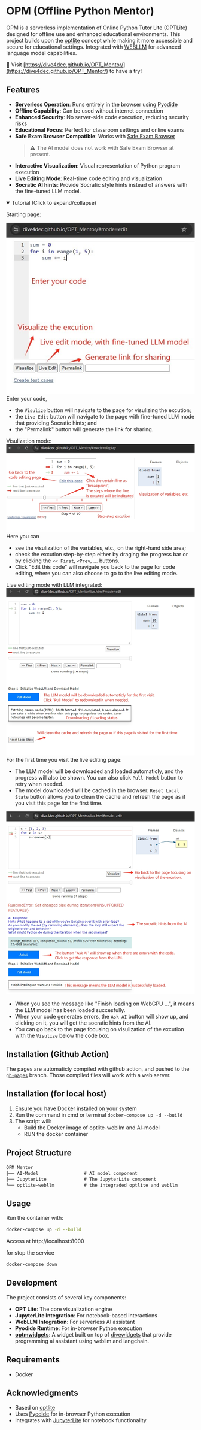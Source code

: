 # OPM (Offline Python Mentor)

OPM is a serverless implementation of Online Python Tutor Lite (OPTLite) designed for offline use and enhanced educational environments. This project builds upon the [optlite](https://github.com/dive4dec/optlite) concept while making it more accessible and secure for educational settings. Integrated with [WEBLLM](https://github.com/mlc-ai/web-llm) for advanced language model capabilities.

📌 Visit [https://dive4dec.github.io/OPT_Mentor/](https://dive4dec.github.io/OPT_Mentor/) to have a try!


## Features

- **Serverless Operation**: Runs entirely in the browser using [Pyodide](https://pyodide.org)
- **Offline Capability**: Can be used without internet connection
- **Enhanced Security**: No server-side code execution, reducing security risks
- **Educational Focus**: Perfect for classroom settings and online exams
- **Safe Exam Browser Compatible**: Works with [Safe Exam Browser](https://safeexambrowser.org/) 
  > ⚠️ The AI model does not work with Safe Exam Browser at present.
- **Interactive Visualization**: Visual representation of Python program execution
- **Live Editing Mode**: Real-time code editing and visualization
- **Socratic AI hints**: Provide Socratic style hints instead of answers with the fine-tuned LLM model.


<details open>
<summary>Tutorial (Click to expand/collapse)</summary>

Starting page:

![OPTMentor main page](./screenshots/OPTMentor_main_page.jpg)
Enter your code, 
- the `Visulize` button will navigate to the page for visulizing  the excution;
- the `Live Edit` button will navigate to the page with fine-tuned LLM mode that providing Socratic hints; and
- the "Permalink" button will generate the link for sharing.

Visulization mode:
![OPTMentor visualization of excution](./screenshots/OPTMentor_visualize_display.jpg)
Here you can
- see the visulization of the variables, etc., on the right-hand side area;
- check the excution step-by-step either by draging the progress bar or by clicking the `<< First`, `<Prev`, ... buttons.
- Click "Edit this code" will navigate you back to the page for code editing, where you can also choose to go to the live editing mode. 

Live editing mode with LLM integrated:
![OPTMentor live edit page 1](./screenshots/OPTMentor_live_edit_1.jpg)
For the first time you visit the live editing page:
- The LLM model will be downloaded and loaded automaticly, and the progress will also be shown. You can also click `Pull Model` button to retry when needed.
- The model downloaded will be cached in the browser. `Reset Local State` button allows you to clean the cache and refresh the page as if you visit this page for the first time. 

![OPTMentor live edit page 2](./screenshots/OPTMentor_live_edit_2.jpg)
- When you see the message like "Finish loading on WebGPU ...", it means the  LLM model has been loaded succesfully.
- When your code generates errors, the `Ask AI` button will show up, and clicking on it, you will get the socratic hints from the AI.
- You can go back to the page focusing on visulization of the excution with the `Visulize` below the code box.

</details>


## Installation (Github Action)
The pages are automaticly compiled with github action, and pushed to the [`gh-pages`](https://github.com/dive4dec/OPT_Mentor/tree/gh-pages) branch. Those compiled files will work with a web server.

## Installation (for local host)
1. Ensure you have Docker installed on your system
2. Run the command in cmd or terminal
   ```docker-compose up -d --build```
3. The script will:
   - Build the Docker image of optlite-webllm and AI-model
   - RUN the docker container

## Project Structure

```
OPM_Mentor
├── AI-Model                 # AI model component
├── JupyterLite              # The JupyterLite component
└── optlite-webllm           # the integraded optlite and webllm
```

## Usage
Run the container with:
```bash
docker-compose up -d --build
```

Access at http://localhost:8000

for stop the service
```bash
docker-compose down
```

## Development
The project consists of several key components:
- **OPT Lite**: The core visualization engine
- **JupyterLite Integration**: For notebook-based interactions
- **WebLLM Integration**: For serverless AI assistant
- **Pyodide Runtime**: For in-browser Python execution
- **[optmwidgets](https://github.com/chiwangso2/optmwidgets)**: A widget built on top of [divewidgets](https://github.com/dive4dec/divewidgets) that provide programming ai assistant using webllm and langchain.

## Requirements
- Docker

## Acknowledgments

- Based on [optlite](https://github.com/dive4dec/optlite)
- Uses [Pyodide](https://pyodide.org) for in-browser Python execution
- Integrates with [JupyterLite](https://jupyterlite.readthedocs.io/) for notebook functionality 
